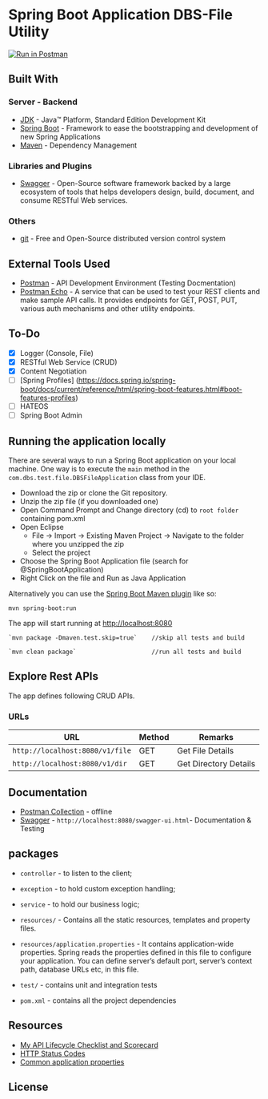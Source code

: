 # Spring Boot Application DBS-File Utility

[![Run in Postman](https://run.pstmn.io/button.svg)](https://app.getpostman.com/run-collection/90dd899ee438f2b960dc)

## Built With
	
### Server - Backend

* 	[JDK](http://www.oracle.com/technetwork/java/javase/downloads/jdk8-downloads-2133151.html) - Java™ Platform, Standard Edition Development Kit
* 	[Spring Boot](https://spring.io/projects/spring-boot) - Framework to ease the bootstrapping and development of new Spring Applications
* 	[Maven](https://maven.apache.org/) - Dependency Management

###  Libraries and Plugins

* 	[Swagger](https://swagger.io/) - Open-Source software framework backed by a large ecosystem of tools that helps developers design, build, document, and consume RESTful Web services.

### Others 

* 	[git](https://git-scm.com/) - Free and Open-Source distributed version control system

## External Tools Used

* 	[Postman](https://www.getpostman.com/) - API Development Environment (Testing Docmentation)
* 	[Postman Echo](https://docs.postman-echo.com/?version=latest) - A service that can be used to test your REST clients and make sample API calls. It provides endpoints for GET, POST, PUT, various auth mechanisms and other utility endpoints.

## To-Do

* 	[x] Logger (Console, File)
* 	[x] RESTful Web Service (CRUD)
* 	[x] Content Negotiation
* 	[ ] [Spring Profiles] (https://docs.spring.io/spring-boot/docs/current/reference/html/spring-boot-features.html#boot-features-profiles)
* 	[ ] HATEOS
* 	[ ] Spring Boot Admin

## Running the application locally

There are several ways to run a Spring Boot application on your local machine. One way is to execute the `main` method in the `com.dbs.test.file.DBSFileApplication` class from your IDE.

* 	Download the zip or clone the Git repository.
* 	Unzip the zip file (if you downloaded one)
* 	Open Command Prompt and Change directory (cd) to `root folder` containing pom.xml
* 	Open Eclipse
	* File -> Import -> Existing Maven Project -> Navigate to the folder where you unzipped the zip
	* Select the project
* 	Choose the Spring Boot Application file (search for @SpringBootApplication)
* 	Right Click on the file and Run as Java Application

Alternatively you can use the [Spring Boot Maven plugin](https://docs.spring.io/spring-boot/docs/current/reference/html/build-tool-plugins-maven-plugin.html) like so:

```shell
mvn spring-boot:run
```

The app will start running at <http://localhost:8080>

```text
`mvn package -Dmaven.test.skip=true`    //skip all tests and build
```

```text
`mvn clean package`                     //run all tests and build
```

## Explore Rest APIs

The app defines following CRUD APIs.

### URLs

|  URL |  Method | Remarks |
|----------|--------------|--------------|
|`http://localhost:8080/v1/file`           | GET | Get File Details       |
|`http://localhost:8080/v1/dir`            | GET | Get Directory Details  |

## Documentation

* 	[Postman Collection](https://github.com/ankitverma19/File-Utility/blob/master/DBS-File.postman_collection.json) - offline
* 	[Swagger](http://localhost:8080/swagger-ui.html) - `http://localhost:8080/swagger-ui.html`- Documentation & Testing

## packages

* 	`controller` - to listen to the client;
* 	`exception` - to hold custom exception handling;
* 	`service` - to hold our business logic;

* 	`resources/` - Contains all the static resources, templates and property files.
* 	`resources/application.properties` - It contains application-wide properties. Spring reads the properties defined in this file to configure your application. You can define server’s default port, server’s context path, database URLs etc, in this file.

* 	`test/` - contains unit and integration tests

* 	`pom.xml` - contains all the project dependencies

## Resources

* 	[My API Lifecycle Checklist and Scorecard](https://dzone.com/articles/my-api-lifecycle-checklist-and-scorecard)
* 	[HTTP Status Codes](https://www.restapitutorial.com/httpstatuscodes.html)
* 	[Common application properties](https://docs.spring.io/spring-boot/docs/current/reference/html/common-application-properties.html)

## License